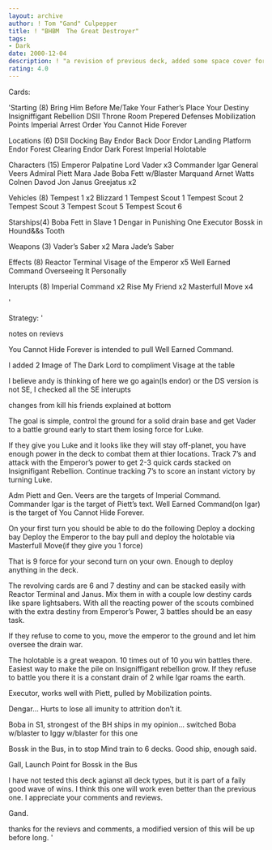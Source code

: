 ```yaml
---
layout: archive
author: ! Tom "Gand" Culpepper
title: ! "BHBM  The Great Destroyer"
tags:
- Dark
date: 2000-12-04
description: ! "a revision of previous deck, added some space cover for the critics.."
rating: 4.0
---
```

Cards: 

'Starting (8)
Bring Him Before Me/Take Your Father’s Place
Your Destiny
Insigniffigant Rebellion
DSII Throne Room
Prepered Defenses
Mobilization Points
Imperial Arrest Order
You Cannot Hide Forever

Locations (6)
DSII Docking Bay
Endor Back Door
Endor Landing Platform
Endor Forest Clearing
Endor Dark Forest
Imperial Holotable

Characters (15)
Emperor Palpatine
Lord Vader x3
Commander Igar
General Veers
Admiral Piett
Mara Jade
Boba Fett w/Blaster
Marquand
Arnet
Watts
Colnen Davod Jon
Janus Greejatus x2


Vehicles (8)
Tempest 1 x2
Blizzard 1
Tempest Scout 1
Tempest Scout 2
Tempest Scout 3
Tempest Scout 5
Tempest Scout 6

Starships(4)
Boba Fett in Slave 1
Dengar in Punishing One
Executor
Bossk in Hound&&s Tooth

Weapons (3)
Vader’s Saber x2
Mara Jade’s Saber

Effects (8)
Reactor Terminal
Visage of the Emperor x5
Well Earned Command
Overseeing It Personally

Interupts (8)
Imperial Command x2
Rise My Friend x2
Masterfull Move x4

'

Strategy: '

notes on revievs

  You Cannot Hide Forever is intended to pull Well Earned Command.

  I added 2 Image of The Dark Lord to compliment Visage at the table

  I believe andy is thinking of here we go again(ls endor) or the DS version is not SE, I checked all the SE interupts

changes from kill his friends explained at bottom

The goal is simple, control the ground for a solid drain base and get Vader to a battle ground early to start them losing force for Luke.

If they give you Luke and it looks like they will stay off-planet, you have enough power in the deck to combat them at thier locations.  Track 7’s and attack with the Emperor’s power to get 2-3 quick cards stacked on Insignifigant Rebellion.  Continue tracking 7’s to score an instant victory by turning Luke.

Adm Piett and Gen. Veers are the targets of Imperial Command.  Commander Igar is the target of Piett’s text.  Well Earned Command(on Igar) is the target of You Cannot Hide Forever.

On your first turn you should be able to do the following
Deploy a docking bay
Deploy the Emperor to the bay
pull and deploy the holotable via Masterfull Move(if they give you 1 force)

That is 9 force for your second turn on your own.  Enough to deploy anything in the deck.

The revolving cards are 6 and 7 destiny and can be stacked easily with Reactor Terminal and Janus.  Mix them in with a couple low destiny cards like spare lightsabers.  With all the reacting power of the scouts combined with the extra destiny from Emperor’s Power, 3 battles should be an easy task.

If they refuse to come to you, move the emperor to the ground and let him oversee the drain war.

The holotable is a great weapon.  10 times out of 10 you win battles there. Easiest way to make the pile on Insigniffigant rebellion grow.  If they refuse to battle you there it is a constant drain of 2 while Igar roams the earth.

  Executor, works well with Piett, pulled by Mobilization points.

  Dengar...  Hurts to lose all imunity to attrition don’t it.

  Boba in S1, strongest of the BH ships in my opinion...  switched Boba w/blaster to Iggy w/blaster for this one

  Bossk in the Bus, in to stop Mind train to 6 decks.  Good ship, enough said.

  Gall, Launch Point for Bossk in the Bus

I have not tested this deck agianst all deck types, but it is part of a faily good wave of wins.  I think this one will work even better than the previous one.  I appreciate your comments and reviews.

Gand.

  thanks for the revievs and comments,	a modified version of this will be up before long. '